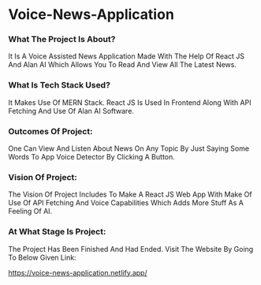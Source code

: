 # Voice-News-Application

### What The Project Is About?
It Is A Voice Assisted News Application Made With The Help Of React JS And Alan AI Which Allows You To Read And View All The Latest News.

### What Is Tech Stack Used?
It Makes Use Of MERN Stack. React JS Is Used In Frontend Along With API Fetching And Use Of Alan AI Software.

### Outcomes Of Project:
One Can View And Listen About News On Any Topic By Just Saying Some Words To App Voice Detector By Clicking A Button.

### Vision Of Project:
The Vision Of Project Includes To Make A React JS Web App With Make Of Use Of API Fetching And Voice Capabilities Which Adds More Stuff As A Feeling Of AI.

### At What Stage Is Project:
The Project Has Been Finished And Had Ended. Visit The Website By Going To Below Given Link:

https://voice-news-application.netlify.app/
